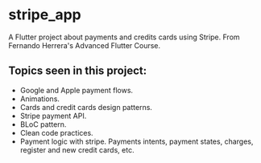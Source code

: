 # stripe_app

A Flutter project about payments and credits cards using Stripe. From Fernando Herrera's Advanced Flutter Course.

## Topics seen in this project: 

- Google and Apple payment flows.
- Animations.
- Cards and credit cards design patterns. 
- Stripe payment API.
- BLoC pattern.
- Clean code practices. 
- Payment logic with stripe. Payments intents, payment states, charges, register and new credit cards, etc. 


